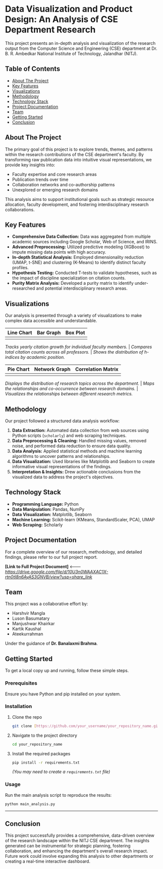 # Data Visualization and Product Design: An Analysis of CSE Department Research

This project presents an in-depth analysis and visualization of the research output from the Computer Science and Engineering (CSE) department at Dr. B. R. Ambedkar National Institute of Technology, Jalandhar (NITJ).

## Table of Contents

* [About The Project](#about-the-project)
* [Key Features](#key-features)
* [Visualizations](#visualizations)
* [Methodology](#methodology)
* [Technology Stack](#technology-stack)
* [Project Documentation](#project-documentation)
* [Team](#team)
* [Getting Started](#getting-started)
* [Conclusion](#conclusion)


## About The Project

The primary goal of this project is to explore trends, themes, and patterns within the research contributions of the CSE department's faculty. By transforming raw publication data into intuitive visual representations, we provide key insights into:

* Faculty expertise and core research areas
* Publication trends over time
* Collaboration networks and co-authorship patterns
* Unexplored or emerging research domains

This analysis aims to support institutional goals such as strategic resource allocation, faculty development, and fostering interdisciplinary research collaborations.

## Key Features

* **Comprehensive Data Collection:** Data was aggregated from multiple academic sources including Google Scholar, Web of Science, and IRINS.
* **Advanced Preprocessing:** Utilized predictive modeling (XGBoost) to impute missing data points with high accuracy.
* **In-depth Statistical Analysis:** Employed dimensionality reduction (UMAP, t-SNE) and clustering (K-Means) to identify distinct faculty profiles.
* **Hypothesis Testing:** Conducted T-tests to validate hypotheses, such as the impact of discipline specialization on citation counts.
* **Purity Matrix Analysis:** Developed a purity matrix to identify under-researched and potential interdisciplinary research areas.


## Visualizations

Our analysis is presented through a variety of visualizations to make complex data accessible and understandable.

| Line Chart | Bar Graph | Box Plot |
| :--------: | :-------: | :------: |
|            |           |          |

*Tracks yearly citation growth for individual faculty members.* | *Compares total citation counts across all professors.* | *Shows the distribution of h-indices by academic position.*

| Pie Chart | Network Graph | Correlation Matrix |
| :-------: | :-----------: | :----------------: |
|           |               |                    |

*Displays the distribution of research topics across the department.* | *Maps the relationships and co-occurrence between research domains.* | *Visualizes the relationships between different research metrics.*


## Methodology

Our project followed a structured data analysis workflow:

1.  **Data Extraction:** Automated data collection from web sources using Python scripts (`scholarly`) and web scraping techniques.
2.  **Data Preprocessing & Cleaning:** Handled missing values, removed noise, and performed data reduction to ensure data quality.
3.  **Data Analysis:** Applied statistical methods and machine learning algorithms to uncover patterns and relationships.
4.  **Data Visualization:** Used libraries like Matplotlib and Seaborn to create informative visual representations of the findings.
5.  **Interpretation & Insights:** Drew actionable conclusions from the visualized data to address the project's objectives.


## Technology Stack

* **Programming Language:** Python
* **Data Manipulation:** Pandas, NumPy
* **Data Visualization:** Matplotlib, Seaborn
* **Machine Learning:** Scikit-learn (KMeans, StandardScaler, PCA), UMAP
* **Web Scraping:** Scholarly


## Project Documentation

For a complete overview of our research, methodology, and detailed findings, please refer to our full project report.

**[Link to Full Project Document]** <--- *https://drive.google.com/file/d/10U3n0WAAXAC1X-rtn0tI8n6AyAS3GNVB/view?usp=share_link*


## Team

This project was a collaborative effort by:

* Harshvir Mangla
* Luson Basumatary
* Manjushwar Khairkar
* Kartik Kaushal
* Ateekurrahman

Under the guidance of **Dr. Banalaxmi Brahma**.


## Getting Started

To get a local copy up and running, follow these simple steps.

### Prerequisites

Ensure you have Python and pip installed on your system.

### Installation

1.  Clone the repo
    ```sh
    git clone [https://github.com/your_username/your_repository_name.git](https://github.com/your_username/your_repository_name.git)
    ```
2.  Navigate to the project directory
    ```sh
    cd your_repository_name
    ```
3.  Install the required packages
    ```sh
    pip install -r requirements.txt
    ```
    *(You may need to create a `requirements.txt` file)*

### Usage

Run the main analysis script to reproduce the results:
```sh
python main_analysis.py
```

---

## Conclusion

This project successfully provides a comprehensive, data-driven overview of the research landscape within the NITJ CSE department. The insights generated can be instrumental for strategic planning, fostering collaboration, and enhancing the department's overall research impact. Future work could involve expanding this analysis to other departments or creating a real-time interactive dashboard.
